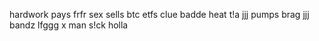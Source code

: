 hardwork pays frfr
sex sells
btc etfs
clue
badde
heat
t!a
jjj
pumps
brag
jjj
bandz
lfggg
x man
s!ck
holla
